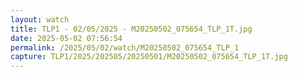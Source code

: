 ```yaml
---
layout: watch
title: TLP1 - 02/05/2025 - M20250502_075654_TLP_1T.jpg
date: 2025-05-02 07:56:54
permalink: /2025/05/02/watch/M20250502_075654_TLP_1
capture: TLP1/2025/202505/20250501/M20250502_075654_TLP_1T.jpg
---
```

